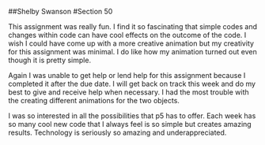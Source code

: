 ##Shelby Swanson
#Section 50

This assignment was really fun. I find it so fascinating that simple codes
and changes within code can have cool effects on the outcome of the code.
I wish I could have come up with a more creative animation but my creativity
for this assignment was minimal. I do like how my animation turned out even though
it is pretty simple.

Again I was unable to get help or lend help for this assignment because I completed
it after the due date. I will get back on track this week and do my best to give
and receive help when necessary. I had the most trouble with the creating different
animations for the two objects.

I was so interested in all the possibilities that p5 has to offer. Each week has so
many cool new code that I always feel is so simple but creates amazing results.
Technology is seriously so amazing and underappreciated.  
